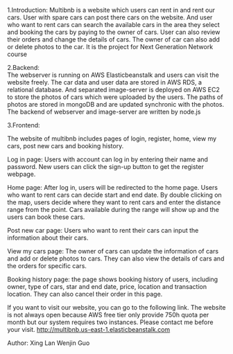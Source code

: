1.Introduction:
  Multibnb is a website which users can rent in and rent our cars. User with spare cars can post there cars on the website. And user who want to rent cars can search the available cars in the area they select and booking the cars by paying to the owner of cars. User can also review their orders and change the details of cars. The owner of car can also add or delete photos to the car. It is the project for Next Generation Network course


2.Backend:  
  The webserver is running on AWS Elasticbeanstalk and users can visit the website freely. The car data and user data are stored in AWS RDS, a relational database. And separated image-server is deployed on AWS EC2 to store the photos of cars which were uploaded by the users. The paths of photos are stored in mongoDB and are updated synchronic with the photos. The backend of webserver and image-server are written by node.js


3.Frontend:

The website of multibnb includes pages of login, register, home, view my cars, post new cars and booking history.
  
Log in page: Users with account can log in by entering their name and password. New users can click the sign-up button to get the register webpage.

Home page: After log in, users will be redirected to the home page. Users who want to rent cars can decide start and end date. By double clicking on the map, users decide where they want to rent cars and enter the distance range from the point. Cars available during the range will show up and the users can book these cars.

Post new car page: Users who want to rent their cars can input the information about their cars.

View my cars page: The owner of cars can update the information of cars and add or delete photos to cars. They can also view the details of cars and the orders for specific cars.

Booking history page: the page shows booking history of users, including owner, type of cars, star and end date, price, location and transaction location. They can also cancel their order in this page.


If you want to visit our website, you can go to the following link. The website is not always open because AWS free tier only provide 750h quota per month but our system requires two instances. Please contact me before your visit.
 	http://multibnb.us-east-1.elasticbeanstalk.com


Author: Xing Lan      Wenjin Guo
